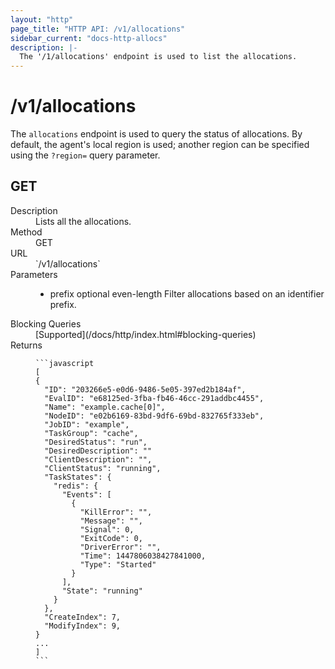 ```yaml
---
layout: "http"
page_title: "HTTP API: /v1/allocations"
sidebar_current: "docs-http-allocs"
description: |-
  The '/1/allocations' endpoint is used to list the allocations.
---
```


# /v1/allocations

The `allocations` endpoint is used to query the status of allocations.
By default, the agent's local region is used; another region can
be specified using the `?region=` query parameter.

## GET

<dl>
  <dt>Description</dt>
  <dd>
    Lists all the allocations.
  </dd>

  <dt>Method</dt>
  <dd>GET</dd>

  <dt>URL</dt>
  <dd>`/v1/allocations`</dd>

  <dt>Parameters</dt>
  <dd>
    <ul>
      <li>
        <span class="param">prefix</span>
        <span class="param-flags">optional</span>
        <span class="param-flags">even-length</span>
        Filter allocations based on an identifier prefix.
      </li>
    </ul>
  </dd>

  <dt>Blocking Queries</dt>
  <dd>
    [Supported](/docs/http/index.html#blocking-queries)
  </dd>

  <dt>Returns</dt>
  <dd>

    ```javascript
    [
    {
      "ID": "203266e5-e0d6-9486-5e05-397ed2b184af",
      "EvalID": "e68125ed-3fba-fb46-46cc-291addbc4455",
      "Name": "example.cache[0]",
      "NodeID": "e02b6169-83bd-9df6-69bd-832765f333eb",
      "JobID": "example",
      "TaskGroup": "cache",
      "DesiredStatus": "run",
      "DesiredDescription": ""
      "ClientDescription": "",
      "ClientStatus": "running",
      "TaskStates": {
        "redis": {
          "Events": [
            {
              "KillError": "",
              "Message": "",
              "Signal": 0,
              "ExitCode": 0,
              "DriverError": "",
              "Time": 1447806038427841000,
              "Type": "Started"
            }
          ],
          "State": "running"
        }
      },
      "CreateIndex": 7,
      "ModifyIndex": 9,
    }
    ...
    ]
    ```

  </dd>
</dl>
